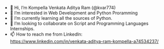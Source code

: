 - 👋 Hi, I’m Kompella Venkata Aditya Ram (@kvar774)
- 👀 I’m interested in Web Development and Python Proramming
- 🌱 I’m currently learning all the sources of Python.
- 💞️ I’m looking to collaborate on Script and Programming Languages Internships.
- 📫 How to reach me from LinkedIn: https://www.linkedin.com/in/venkata-aditya-ram-kompella-a74534237/

<!---
kvar774/kvar774 is a ✨ special ✨ repository because its `README.md` (this file) appears on your GitHub profile.
You can click the Preview link to take a look at your changes.
--->
